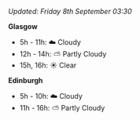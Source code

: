 *Updated: Friday 8th September 03:30*

**Glasgow**

* 5h - 11h: :cloud: Cloudy
* 12h - 14h: :partly_sunny: Partly Cloudy
* 15h, 16h: :sunny: Clear

**Edinburgh**

* 5h - 10h: :cloud: Cloudy
* 11h - 16h: :partly_sunny: Partly Cloudy
